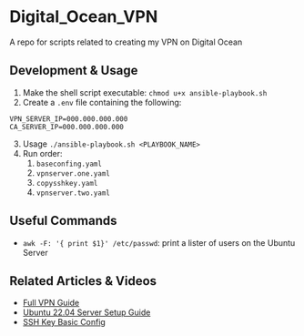# Digital_Ocean_VPN

A repo for scripts related to creating my VPN on Digital Ocean

## Development & Usage

1. Make the shell script executable: `chmod u+x ansible-playbook.sh`
2. Create a `.env` file containing the following:

```.env
VPN_SERVER_IP=000.000.000.000
CA_SERVER_IP=000.000.000.000
```

3. Usage `./ansible-playbook.sh <PLAYBOOK_NAME>`
4. Run order:
   1. `baseconfing.yaml`
   2. `vpnserver.one.yaml`
   3. `copysshkey.yaml`
   4. `vpnserver.two.yaml`

## Useful Commands

- `awk -F: '{ print $1}' /etc/passwd`: print a lister of users on the Ubuntu Server

## Related Articles & Videos

- [Full VPN Guide](https://www.digitalocean.com/community/tutorials/how-to-set-up-and-configure-an-openvpn-server-on-ubuntu-22-04)
- [Ubuntu 22.04 Server Setup Guide](https://www.digitalocean.com/community/tutorials/initial-server-setup-with-ubuntu-22-04)
- [SSH Key Basic Config](https://docs.github.com/en/authentication/connecting-to-github-with-ssh/generating-a-new-ssh-key-and-adding-it-to-the-ssh-agent)
